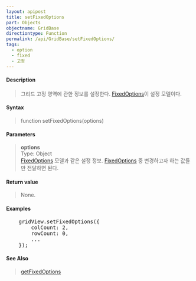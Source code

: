 ```yaml
---
layout: apipost
title: setFixedOptions
part: Objects
objectname: GridBase
directiontype: Function
permalink: /api/GridBase/setFixedOptions/
tags:
  - option
  - fixed
  - 고정
---
```



#### Description

> 그리드 고정 영역에 관한 정보를 설정한다. [FixedOptions](/api/types/FixedOptions/)이 설정 모델이다.

#### Syntax

> function setFixedOptions(options)

#### Parameters

> **options**  
> Type: Object   
> [FixedOptions](/api/types/FixedOptions/) 모델과 같은 설정 정보. [FixedOptions](/api/types/FixedOptions/) 중 변경하고자 하는 값들만 전달하면 된다.  

#### Return value

> None.

#### Examples 

<pre class="prettyprint">
    gridView.setFixedOptions({
        colCount: 2,
        rowCount: 0,
        ...
    });
</pre>

#### See Also
> [getFixedOptions](/api/GridBase/getFixedOptions)